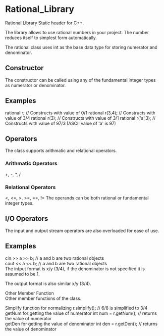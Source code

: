 # Rational_Library
Rational Library Static header for C++.

The library allows to use rational numbers in your project. The number reduces itself to simplest form automatically.

The rational class uses int as the base data type for storing numerator and denominator.

<h2><b>Constructor</b></h2>
The constructor can be called using any of the fundamental integer types as numerator or denominator.

<h2><b>Examples</h2></b>
rational r; // Constructs with value of 0/1
rational r(3,4); // Constructs with value of 3/4
rational r(3); // Constructs with value of 3/1
rational r('a',3); // Constructs with value of 97/3 (ASCII value of 'a' is 97)
<h2><b>Operators</h2></b>
The class supports arithmatic and relational operators.

<h3><b>Arithmatic Operators </h3></b> +, -, *, /
<h3><b>Relational Operators</h3></b> <, <=, >, >=, ==, !=
The operands can be both rational or fundamental integer types.

<h2><b>I/O Operators</h2></b>
The input and output stream operators are also overloaded for ease of use.

<h2><b>Examples</h2></b>
cin >> a >> b; // a and b are two rational objects<br>
cout << a << b; // a and b are two rational objects<br>
The intput format is x/y (3/4), if the denominator is not specified it is assumed to be 1.<br>

The output format is also similar x/y (3/4).

Other Member Function<br>
Other member functions of the class.<br>

Simplify function for normalizing r.simplify(); // 6/8 is simplified to 3/4<br>
getNum for getting the value of numerator int num = r.getNum(); // returns the value of numerator<br>
getDen for getting the value of denominator int den = r.getDen(); // returns the value of denominator<br>
